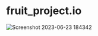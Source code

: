 # fruit_project.io
![Screenshot 2023-06-23 184342](https://github.com/riteshk0312/fruit_project.io/assets/117889778/97ef5baf-db7f-41f5-aa51-ef5d210a7174)

